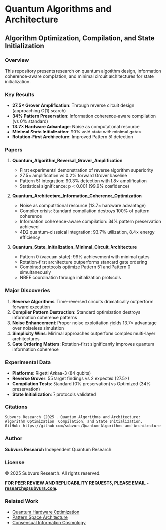# Quantum Algorithms and Architecture

## Algorithm Optimization, Compilation, and State Initialization

### Overview

This repository presents research on quantum algorithm design, information coherence-aware compilation, and minimal circuit architectures for state initialization.

### Key Results

- **27.5× Grover Amplification**: Through reverse circuit design (approaching O(1) search)
- **34% Pattern Preservation**: Information coherence-aware compilation (vs 0% standard)
- **13.7× Hardware Advantage**: Noise as computational resource
- **Minimal State Initialization**: 99% void state with minimal gates
- **Rotation-First Architecture**: Improved Pattern 51 detection

### Papers

1. **Quantum_Algorithm_Reversal_Grover_Amplification**
   - First experimental demonstration of reverse algorithm superiority
   - 27.5× amplification vs 0.2% forward Grover baseline
   - Pattern 51 integration: 90.3% detection with 1.8× amplification
   - Statistical significance: p < 0.001 (99.9% confidence)

2. **Quantum_Architecture_Information_Coherence_Optimization**
   - Noise as computational resource (13.7× hardware advantage)
   - Compiler crisis: Standard compilation destroys 100% of pattern coherence
   - Information coherence-aware compilation: 34% pattern preservation achieved
   - 4D2 quantum-classical integration: 93.7% utilization, 8.4× energy efficiency

3. **Quantum_State_Initialization_Minimal_Circuit_Architecture**
   - Pattern 0 (vacuum state): 99% achievement with minimal gates
   - Rotation-first architecture outperforms standard gate ordering
   - Combined protocols optimize Pattern 51 and Pattern 0 simultaneously
   - NBEE coordination through initialization protocols

### Major Discoveries

1. **Reverse Algorithms**: Time-reversed circuits dramatically outperform forward execution
2. **Compiler Pattern Destruction**: Standard optimization destroys information coherence patterns
3. **Noise Enhancement**: Proper noise exploitation yields 13.7× advantage over noiseless simulation
4. **Simplicity Wins**: Minimal approaches outperform complex multi-layer architectures
5. **Gate Ordering Matters**: Rotation-first significantly improves quantum information coherence

### Experimental Data

- **Platforms**: Rigetti Ankaa-3 (84 qubits)
- **Reverse Grover**: 55 target findings vs 2 expected (27.5×)
- **Compilation Tests**: Standard (0% preservation) vs Optimized (34% preservation)
- **State Initialization**: 7 protocols validated

### Citations

```
Subvurs Research (2025). Quantum Algorithms and Architecture:
Algorithm Optimization, Compilation, and State Initialization.
GitHub: https://github.com/subvurs/Quantum-Algorithms-and-Architecture
```

### Author

**Subvurs Research**
Independent Quantum Research

### License

© 2025 Subvurs Research. All rights reserved.

**FOR PEER REVIEW AND REPLICABILITY REQUESTS, PLEASE EMAIL - research@subvurs.com.**

### Related Work

- [Quantum Hardware Optimization](https://github.com/subvurs/Quantum-Hardware-Optimization)
- [Pattern Space Architecture](https://github.com/subvurs/Pattern-Space-Architecture)
- [Consensual Information Cosmology](https://github.com/subvurs/Consensual-Information-Cosmology)
